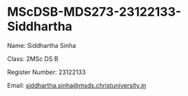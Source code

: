 # MScDSB-MDS273-23122133-Siddhartha
Name: Siddhartha Sinha

Class: 2MSc DS B

Register Number: 23122133

Email: siddhartha.sinha@msds.christuniversity.in
